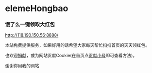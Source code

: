 # elemeHongbao
### 饿了么一键领取大红包

http://118.190.150.56:8888/

本站免费提供服务，如果好用的话希望大家每天帮忙扫扫首页的天天领红包。

也欢迎[捐献](https://github.com/SzPluto/donate)，或为网站贡献Cookie(在首页点[贡献小号](http://118.190.150.56:8888/alt)即可查看方法)。

谢谢你用我的网站

